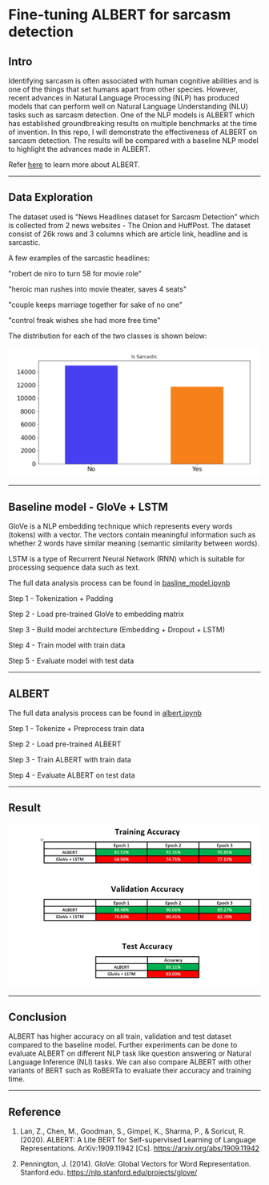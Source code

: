 # Fine-tuning ALBERT for sarcasm detection

## Intro
Identifying sarcasm is often associated with human cognitive abilities and is one of the things that set humans apart from other species. However, recent advances in Natural Language Processing (NLP) has produced models that can perform well on Natural Language Understanding (NLU) tasks such as sarcasm detection. One of the NLP models is ALBERT which has established groundbreaking results on multiple benchmarks at the time of invention. In this repo, I will demonstrate the effectiveness of ALBERT on sarcasm detection. The results will be compared with a baseline NLP model to highlight the advances made in ALBERT.

Refer [here](https://arxiv.org/pdf/1909.11942.pdf) to learn more about ALBERT. 

---------------------------------------

## Data Exploration
The dataset used is "News Headlines dataset for Sarcasm Detection" which is collected from 2 news websites - The Onion and HuffPost. The dataset consist of 26k rows and 3 columns which are article link, headline and is sarcastic.

A few examples of the sarcastic headlines:

"robert de niro to turn 58 for movie role"

"heroic man rushes into movie theater, saves 4 seats"

"couple keeps marriage together for sake of no one"

"control freak wishes she had more free time"

The distribution for each of the two classes is shown below:

![img1.PNG](./readme_image/img1.PNG)

---------------------------------------------

## Baseline model - GloVe + LSTM
GloVe is a NLP embedding technique which represents every words (tokens) with a vector. The vectors contain meaningful information such as whether 2 words have similar meaning (semantic similarity between words). 

LSTM is a type of Recurrent Neural Network (RNN) which is suitable for processing sequence data such as text.

The full data analysis process can be found in [basline_model.ipynb](./baseline_model.ipynb)

Step 1 - Tokenization + Padding

Step 2 - Load pre-trained GloVe to embedding matrix

Step 3 - Build model architecture (Embedding + Dropout + LSTM)

Step 4 - Train model with train data

Step 5 - Evaluate model with test data

--------------------------------------------

## ALBERT

The full data analysis process can be found in [albert.ipynb](./albert.ipynb)

Step 1 - Tokenize + Preprocess train data

Step 2 - Load pre-trained ALBERT

Step 3 - Train ALBERT with train data

Step 4 - Evaluate ALBERT on test data

-----------------------------------------------

## Result

![img2.PNG](./readme_image/img2.PNG)

----------------------------------------------

## Conclusion

ALBERT has higher accuracy on all train, validation and test dataset compared to the baseline model. Further experiments can be done to evaluate ALBERT on different NLP task like question answering or Natural Language Inference (NLI) tasks. We can also compare ALBERT with other variants of BERT such as RoBERTa to evaluate their accuracy and training time.

-------------------------------------

## Reference

1. Lan, Z., Chen, M., Goodman, S., Gimpel, K., Sharma, P., & Soricut, R. (2020). ALBERT: A Lite BERT for Self-supervised Learning of Language Representations. ArXiv:1909.11942 [Cs]. https://arxiv.org/abs/1909.11942

2. Pennington, J. (2014). GloVe: Global Vectors for Word Representation. Stanford.edu. https://nlp.stanford.edu/projects/glove/

